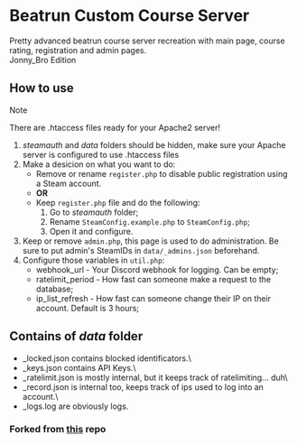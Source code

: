 # Beatrun Custom Course Server

Pretty advanced beatrun course server recreation with main page, course rating, registration and admin pages.\
Jonny_Bro Edition

## How to use

> [!NOTE]
> There are .htaccess files ready for your Apache2 server!

1. *steamauth* and *data* folders should be hidden, make sure your Apache server is configured to use .htaccess files
2. Make a desicion on what you want to do:
   - Remove or rename `register.php` to disable public registration using a Steam account.
   - **OR**
   - Keep `register.php` file and do the following:
     1. Go to *steamauth* folder;
     2. Rename `SteamConfig.example.php` to `SteamConfig.php`;
     3. Open it and configure.
3. Keep or remove `admin.php`, this page is used to do administration. Be sure to put admin's SteamIDs in `data/_admins.json` beforehand.
4. Configure those variables in `util.php`:
   - webhook_url - Your Discord webhook for logging. Can be empty;
   - ratelimit_period - How fast can someone make a request to the database;
   - ip_list_refresh - How fast can someone change their IP on their account. Default is 3 hours;

## Contains of *data* folder

- _locked.json contains blocked identificators.\
- _keys.json contains API Keys.\
- _ratelimit.json is mostly internal, but it keeps track of ratelimiting... duh\
- _record.json is internal too, keeps track of ips used to log into an account.\
- _logs.log are obviously logs.

### Forked from [this](https://github.com/relaxtakenotes/beatrun-courses-server) repo
